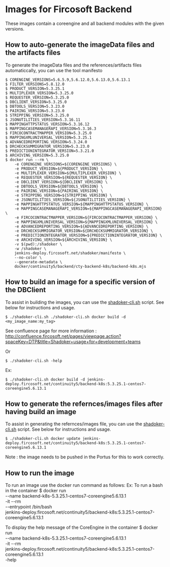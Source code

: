 # Images for Fircosoft Backend
These images contain a coreengine and all backend modules with the given versions.

## How to auto-generate the imageData files and the artifacts files
To generate the imageData files and the references/artifacts files automaticcally, you can use the tool manifesto

    $ CORENGINE_VERSIONS=5.6.5.9,5.6.12.0,5.6.13.0,5.6.13.1
    $ FILTER_VERSIONS=5.8.12.0
    $ PRODUCT_VERSION=5.3.25.1
    $ MULTIPLEXER_VERSION=5.3.25.0
    $ REQUESTER_VERSION=5.3.25.0
    $ DBCLIENT_VERSION=5.3.25.0
    $ DBTOOLS_VERSION=5.3.23.0
    $ PAIRING_VERSION=5.3.23.0
    $ STRIPPING_VERSION=5.3.25.0
    $ JSONUTILITIES_VERSION=5.3.16.11
    $ MAPPINGHTTPSTATUS_VERSION=5.3.16.12
    $ MAPPINGCASEMANAGERAPI_VERSION=5.3.16.3
    $ FIRCOCONTRACTMAPPER_VERSION=5.3.25.0
    $ MAPPINGXMLUNIVERSAL_VERSION=5.3.25.1
    $ ADVANCEDREPORTING_VERSION=5.3.24.0
    $ DRCHECKSUMMIGRATOR_VERSION=5.3.23.0
    $ PREDICTIONINTEGRATOR_VERSION=5.3.21.0
    $ ARCHIVING_VERSION=5.3.25.0
    $ docker run --rm \
        -e CORENGINE_VERSIONS=${CORENGINE_VERSIONS} \
        -e PRODUCT_VERSION=${PRODUCT_VERSION} \
        -e MULTIPLEXER_VERSION=${MULTIPLEXER_VERSION} \
        -e REQUESTER_VERSION=${REQUESTER_VERSION} \
        -e DBCLIENT_VERSION=${DBCLIENT_VERSION} \
        -e DBTOOLS_VERSION=${DBTOOLS_VERSION} \
        -e PAIRING_VERSION=${PAIRING_VERSION} \
        -e STRIPPING_VERSION=${STRIPPING_VERSION} \
        -e JSONUTILITIES_VERSION=${JSONUTILITIES_VERSION} \
        -e MAPPINGHTTPSTATUS_VERSION=${MAPPINGHTTPSTATUS_VERSION} \
        -e MAPPINGCASEMANAGERAPI_VERSION=${MAPPINGCASEMANAGERAPI_VERSION} \
        -e FIRCOCONTRACTMAPPER_VERSION=${FIRCOCONTRACTMAPPER_VERSION} \
        -e MAPPINGXMLUNIVERSAL_VERSION=${MAPPINGXMLUNIVERSAL_VERSION} \
        -e ADVANCEDREPORTING_VERSION=${ADVANCEDREPORTING_VERSION} \
        -e DRCHECKSUMMIGRATOR_VERSION=${DRCHECKSUMMIGRATOR_VERSION} \
        -e PREDICTIONINTEGRATOR_VERSION=${PREDICTIONINTEGRATOR_VERSION} \
        -e ARCHIVING_VERSION=${ARCHIVING_VERSION} \
        -v $(pwd):/shadoker \
        -w /shadoker \
        jenkins-deploy.fircosoft.net/shadoker/manifesto \
        --no-color \
        --generate-metadata \
        docker/continuity5/backend/cty-backend-k8s/backend-k8s.mjs

## How to build an image for a specific version of the DBClient
To assist in building the images, you can use the [shadoker-cli.sh](shadoker-cli.sh) script. See below for instructions and usage.

    $ ./shadoker-cli.sh ./shadoker-cli.sh docker build -d <my_image_name:my_tag>

See confluence page for more information : http://confluence.fircosoft.net/pages/viewpage.action?spaceKey=DTP&title=Shadoker+usage+for+development+teams

Or 

    $ ./shadoker-cli.sh -help

Ex:

    $ ./shadoker-cli.sh docker build -d jenkins-deploy.fircosoft.net/continuity5/backend-k8s:5.3.25.1-centos7-coreengine5.6.13.1

## How to generate the refernces/images files after having build an image
To assist in generating the refernces/images file, you can use the [shadoker-cli.sh](shadoker-cli.sh) script. See below for instructions and usage.

    $ ./shadoker-cli.sh docker update jenkins-deploy.fircosoft.net/continuity5/backend-k8s:5.3.25.1-centos7-coreengine5.6.13.1

Note : the image needs to be pushed in the Portus for this to work correctly.

## How to run the image
To run an image use the docker run command as follows:
Ex:
To run a bash in the container
    $ docker run  \
        --name backend-k8s-5.3.25.1-centos7-coreengine5.6.13.1 \
        -it --rm \
        --entrypoint /bin/bash \
        jenkins-deploy.fircosoft.net/continuity5/backend-k8s:5.3.25.1-centos7-coreengine5.6.13.1

To display the help message of the CoreEngine in the container
    $ docker run  \
        --name backend-k8s-5.3.25.1-centos7-coreengine5.6.13.1 \
        -it --rm \
        jenkins-deploy.fircosoft.net/continuity5/backend-k8s:5.3.25.1-centos7-coreengine5.6.13.1 \
        -help
